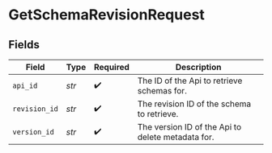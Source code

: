 # GetSchemaRevisionRequest


## Fields

| Field                                             | Type                                              | Required                                          | Description                                       |
| ------------------------------------------------- | ------------------------------------------------- | ------------------------------------------------- | ------------------------------------------------- |
| `api_id`                                          | *str*                                             | :heavy_check_mark:                                | The ID of the Api to retrieve schemas for.        |
| `revision_id`                                     | *str*                                             | :heavy_check_mark:                                | The revision ID of the schema to retrieve.        |
| `version_id`                                      | *str*                                             | :heavy_check_mark:                                | The version ID of the Api to delete metadata for. |